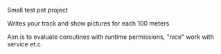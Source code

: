 Small test pet project

Writes your track and show pictures for each 100 meters

Aim is to evaluate coroutines with runtime permissions, "nice" work with service et.c.

